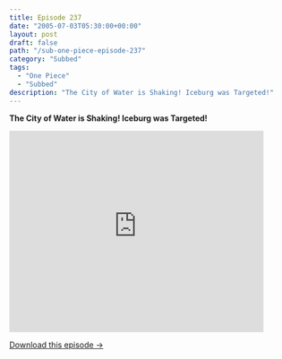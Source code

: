 ```yaml
---
title: Episode 237
date: "2005-07-03T05:30:00+00:00"
layout: post
draft: false
path: "/sub-one-piece-episode-237"
category: "Subbed"
tags:
  - "One Piece"
  - "Subbed"
description: "The City of Water is Shaking! Iceburg was Targeted!"
---
```


**The City of Water is Shaking! Iceburg was Targeted!**

<iframe width="640" height="360" src="https://www.rapidvideo.com/e/FXQH1FHSM9" frameborder="0" marginwidth=0 marginheight=0 scrolling=no allowfullscreen style="max-width:90%;"></iframe>

<a href="http://ouo.io/qs/eCodkFEQ?s=https://www.rapidvideo.com/d/FXQH1FHSM9" class="styled_a">Download this episode →</a>

